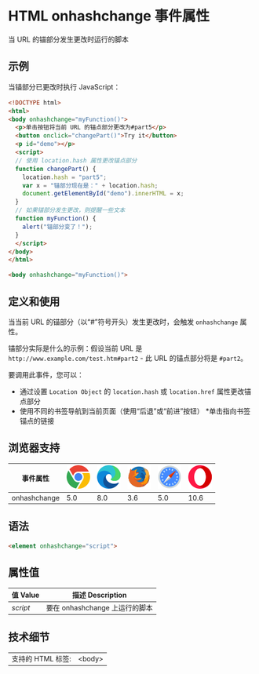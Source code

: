 HTML onhashchange 事件属性
===

当 URL 的锚部分发生更改时运行的脚本

## 示例

当锚部分已更改时执行 JavaScript：

```html idoc:preview:iframe
<!DOCTYPE html>
<html>
<body onhashchange="myFunction()">
  <p>单击按钮将当前 URL 的锚点部分更改为#part5</p>
  <button onclick="changePart()">Try it</button>
  <p id="demo"></p>
  <script>
  // 使用 location.hash 属性更改锚点部分
  function changePart() {
    location.hash = "part5";
    var x = "锚部分现在是：" + location.hash;
    document.getElementById("demo").innerHTML = x;
  }
  // 如果锚部分发生更改，则提醒一些文本
  function myFunction() {
    alert("锚部分变了！");
  }
  </script>
</body>
</html>
```

```html
<body onhashchange="myFunction()">
```

## 定义和使用

当当前 URL 的锚部分（以“#”符号开头）发生更改时，会触发 `onhashchange` 属性。

锚部分实际是什么的示例：假设当前 URL 是
`http://www.example.com/test.htm#part2` - 此 URL 的锚点部分将是 `#part2`。

要调用此事件，您可以：

* 通过设置 `Location Object` 的 `location.hash` 或 `location.href` 属性更改锚点部分
* 使用不同的书签导航到当前页面（使用“后退”或“前进”按钮）
*单击指向书签锚点的链接

## 浏览器支持

| 事件属性 | ![chrome][1] | ![edge][2] | ![firefox][3] | ![safari][4] | ![opera][5] |
| --- | --- | --- | --- | --- | --- |
| onhashchange    | 5.0  | 8.0 | 3.6 | 5.0 | 10.6 |
<!--rehype:style=width: 100%; display: inline-table;-->

## 语法

```html
<element onhashchange="script">
```

## 属性值

| 值 Value | 描述 Description |
| --- | --- |
| *script* | 要在 onhashchange 上运行的脚本 |
<!--rehype:style=width: 100%; display: inline-table;-->

## 技术细节

|   |   |
| ---- | ---- |
| 支持的 HTML 标签: | \<body> |
<!--rehype:style=width: 100%; display: inline-table;-->

[1]: ../assets/chrome.svg
[2]: ../assets/edge.svg
[3]: ../assets/firefox.svg
[4]: ../assets/safari.svg
[5]: ../assets/opera.svg



